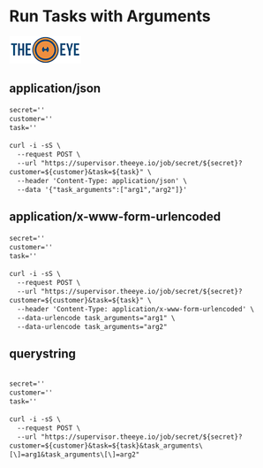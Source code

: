 # Run Tasks with Arguments

[![theeye.io](../../images/logo-theeye-theOeye-logo2.png)](https://theeye.io/en/index.html)

## application/json

```shell
secret=''
customer=''
task=''

curl -i -sS \
  --request POST \
  --url "https://supervisor.theeye.io/job/secret/${secret}?customer=${customer}&task=${task}" \
  --header 'Content-Type: application/json' \
  --data '{"task_arguments":["arg1","arg2"]}'
```

## application/x-www-form-urlencoded

```shell
secret=''
customer=''
task=''

curl -i -sS \
  --request POST \
  --url "https://supervisor.theeye.io/job/secret/${secret}?customer=${customer}&task=${task}" \
  --header 'Content-Type: application/x-www-form-urlencoded' \
  --data-urlencode task_arguments="arg1" \
  --data-urlencode task_arguments="arg2"

```

## querystring 

```shell

secret=''
customer=''
task=''

curl -i -sS \
  --request POST \
  --url "https://supervisor.theeye.io/job/secret/${secret}?customer=${customer}&task=${task}&task_arguments\[\]=arg1&task_arguments\[\]=arg2"

```


